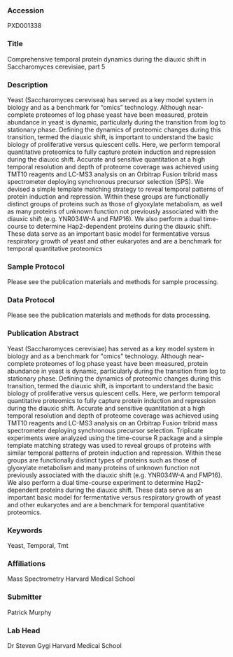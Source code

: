 ### Accession
PXD001338

### Title
Comprehensive temporal protein dynamics during the diauxic shift in Saccharomyces cerevisiae, part 5

### Description
Yeast (Saccharomyces cerevisea) has served as a key model system in biology and as a benchmark for “omics” technology. Although near-complete proteomes of log phase yeast have been measured, protein abundance in yeast is dynamic, particularly during the transition from log to stationary phase. Defining the dynamics of proteomic changes during this transition, termed the diauxic shift, is important to understand the basic biology of proliferative versus quiescent cells. Here, we perform temporal quantitative proteomics to fully capture protein induction and repression during the diauxic shift. Accurate and sensitive quantitation at a high temporal resolution and depth of proteome coverage was achieved using TMT10 reagents and LC-MS3 analysis on an Orbitrap Fusion tribrid mass spectrometer deploying synchronous precursor selection (SPS). We devised a simple template matching strategy to reveal temporal patterns of protein induction and repression. Within these groups are functionally distinct groups of proteins such as those of glyoxylate metabolism, as well as many proteins of unknown function not previously associated with the diauxic shift (e.g. YNR034W-A and FMP16). We also perform a dual time-course to determine Hap2-dependent proteins during the diauxic shift. These data serve as an important basic model for fermentative versus respiratory growth of yeast and other eukaryotes and are a benchmark for temporal quantitative proteomics

### Sample Protocol
Please see the publication materials and methods for sample processing.

### Data Protocol
Please see the publication materials and methods for data processing.

### Publication Abstract
Yeast (Saccharomyces cerevisiae) has served as a key model system in biology and as a benchmark for "omics" technology. Although near-complete proteomes of log phase yeast have been measured, protein abundance in yeast is dynamic, particularly during the transition from log to stationary phase. Defining the dynamics of proteomic changes during this transition, termed the diauxic shift, is important to understand the basic biology of proliferative versus quiescent cells. Here, we perform temporal quantitative proteomics to fully capture protein induction and repression during the diauxic shift. Accurate and sensitive quantitation at a high temporal resolution and depth of proteome coverage was achieved using TMT10 reagents and LC-MS3 analysis on an Orbitrap Fusion tribrid mass spectrometer deploying synchronous precursor selection. Triplicate experiments were analyzed using the time-course R package and a simple template matching strategy was used to reveal groups of proteins with similar temporal patterns of protein induction and repression. Within these groups are functionally distinct types of proteins such as those of glyoxylate metabolism and many proteins of unknown function not previously associated with the diauxic shift (e.g. YNR034W-A and FMP16). We also perform a dual time-course experiment to determine Hap2-dependent proteins during the diauxic shift. These data serve as an important basic model for fermentative versus respiratory growth of yeast and other eukaryotes and are a benchmark for temporal quantitative proteomics.

### Keywords
Yeast, Temporal, Tmt

### Affiliations
Mass Spectrometry
Harvard Medical School

### Submitter
Patrick Murphy

### Lab Head
Dr Steven Gygi
Harvard Medical School


